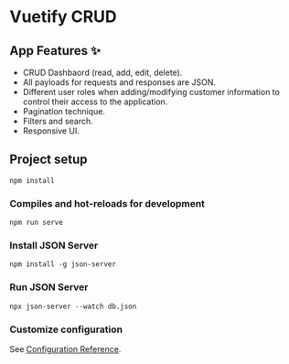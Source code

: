 # Vuetify CRUD

## App Features ✨

- CRUD Dashbaord (read, add, edit, delete).
- All payloads for requests and responses are JSON.
- Different user roles when adding/modifying customer information to control their access to the application.
- Pagination technique.
- Filters and search.
- Responsive UI.


## Project setup

```
npm install
```

### Compiles and hot-reloads for development

```
npm run serve
```

### Install JSON Server
```
npm install -g json-server
```

### Run JSON Server
```
npx json-server --watch db.json
```




### Customize configuration

See [Configuration Reference](https://cli.vuejs.org/config/).
